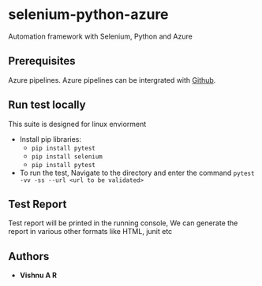 # selenium-python-azure
Automation framework with Selenium, Python and Azure

## Prerequisites
Azure pipelines. Azure pipelines can be intergrated with [Github](https://github.com/marketplace/azure-pipelines).

## Run test locally
This suite is designed for linux enviorment
- Install pip libraries: 
    - `pip install pytest`
    - `pip install selenium`
    - `pip install pytest`
- To run the test, Navigate to the directory and enter the command `pytest -vv -ss --url <url to be validated>`

## Test Report
Test report will be printed in the running console, We can generate the report in various other formats like HTML, junit etc


## Authors
* **Vishnu A R**
